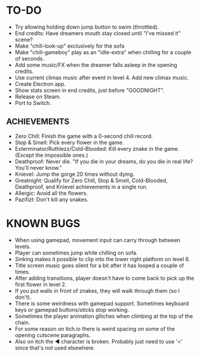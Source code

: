 # TO-DO
* Try allowing holding down jump button to swim (throttled).
* End credits: Have dreamers mouth stay closed until "I've missed it" scene?
* Make "chill-look-up" exclusively for the sofa
* Make "chill-gameboy" play as an "idle-extra" when chilling for a couple of seconds.
* Add some music/FX when the dreamer falls asleep in the opening credits.
* Use current climax music after event in level 4. Add new climax music.
* Create Electron app.
* Show stats screen in end credits, just before "GOODNIGHT".
* Release on Steam.
* Port to Switch.

## ACHIEVEMENTS
* Zero Chill: Finish the game with a 0-second chill record.
* Stop & Smell: Pick every flower in the game.
* Exterminator/Ruthlezz/Cold-Blooded: Kill every znake in the game. (Except the impossible ones.)
* Deathproof: Never die. "If you die in your dreams, do you die in real life? You'll never know."
* Knievel: Jump the gorge 20 times without dying.
* Greatnight: Qualify for Zero Chill, Stop & Smell, Cold-Blooded, Deathproof, and Knievel achievements in a single run.
* Allergic: Avoid all the flowers.
* Pazifizt: Don't kill any snakes.

# KNOWN BUGS
* When using gamepad, movement input can carry through between levels.
* Player can sometimes jump while chilling on sofa.
* Sinking makes it possible to clip into the lower right platform on level 6.
* Title screen music goes silent for a bit after it has looped a couple of times.
* After adding transitions, player doesn't have to come back to pick up the first flower in level 2.
* If you put walls in front of znakes, they will walk through them (so I don't).
* There is some weirdness with gamepad support. Sometimes keyboard keys or gamepad buttons/sticks stop working.
* Sometimes the player animation glitches when climbing at the top of the chain.
* For some reason on itch.io there is weird spacing on some of the opening cutscene paragraphs.
* Also on itch the ◀ character is broken. Probably just need to use '<' since that's not used elsewhere.
